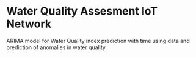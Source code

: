 # Water Quality Assesment IoT Network
 ARIMA model for Water Quality index prediction with time using data and prediction of anomalies in water quality
